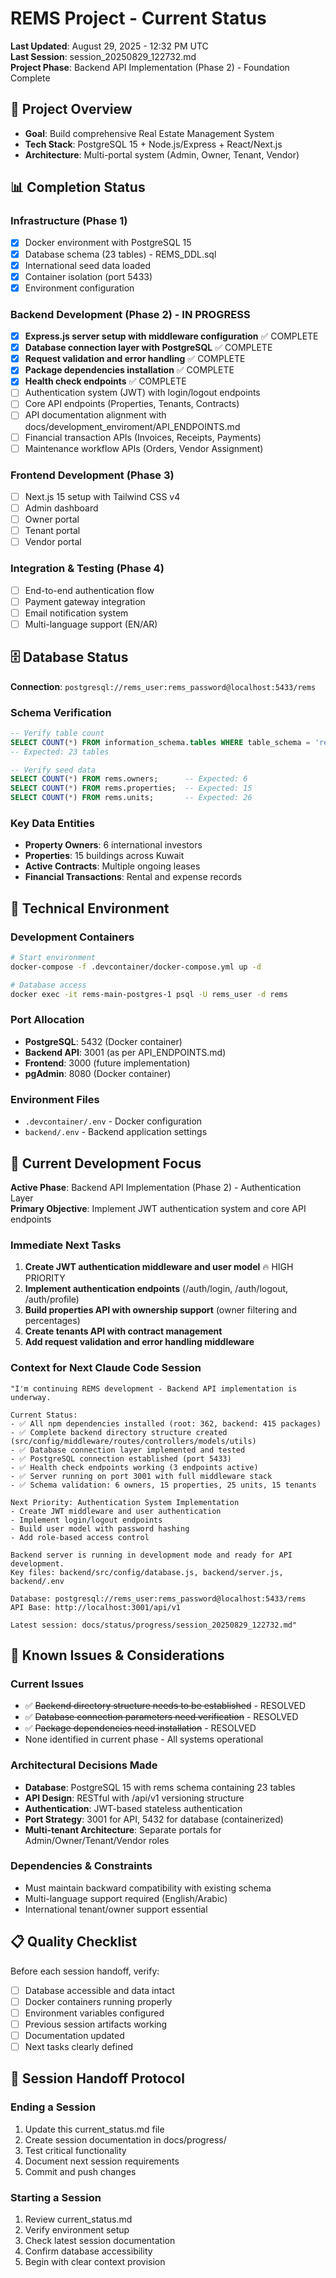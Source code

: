 # REMS Project - Current Status

**Last Updated**: August 29, 2025 - 12:32 PM UTC  
**Last Session**: session_20250829_122732.md  
**Project Phase**: Backend API Implementation (Phase 2) - Foundation Complete

## 🎯 Project Overview

- **Goal**: Build comprehensive Real Estate Management System
- **Tech Stack**: PostgreSQL 15 + Node.js/Express + React/Next.js
- **Architecture**: Multi-portal system (Admin, Owner, Tenant, Vendor)

## 📊 Completion Status

### **Infrastructure** (Phase 1)

- [x] Docker environment with PostgreSQL 15
- [x] Database schema (23 tables) - REMS_DDL.sql
- [x] International seed data loaded
- [x] Container isolation (port 5433)
- [x] Environment configuration

### **Backend Development** (Phase 2) - IN PROGRESS

- [x] **Express.js server setup with middleware configuration** ✅ COMPLETE
- [x] **Database connection layer with PostgreSQL** ✅ COMPLETE
- [x] **Request validation and error handling** ✅ COMPLETE
- [x] **Package dependencies installation** ✅ COMPLETE
- [x] **Health check endpoints** ✅ COMPLETE
- [ ] Authentication system (JWT) with login/logout endpoints
- [ ] Core API endpoints (Properties, Tenants, Contracts)
- [ ] API documentation alignment with docs/development_enviroment/API_ENDPOINTS.md
- [ ] Financial transaction APIs (Invoices, Receipts, Payments)
- [ ] Maintenance workflow APIs (Orders, Vendor Assignment)

### **Frontend Development** (Phase 3)

- [ ] Next.js 15 setup with Tailwind CSS v4
- [ ] Admin dashboard
- [ ] Owner portal
- [ ] Tenant portal
- [ ] Vendor portal

### **Integration & Testing** (Phase 4)

- [ ] End-to-end authentication flow
- [ ] Payment gateway integration
- [ ] Email notification system
- [ ] Multi-language support (EN/AR)

## 🗄️ Database Status

**Connection**: `postgresql://rems_user:rems_password@localhost:5433/rems`

### **Schema Verification**

```sql
-- Verify table count
SELECT COUNT(*) FROM information_schema.tables WHERE table_schema = 'rems';
-- Expected: 23 tables

-- Verify seed data
SELECT COUNT(*) FROM rems.owners;      -- Expected: 6
SELECT COUNT(*) FROM rems.properties;  -- Expected: 15
SELECT COUNT(*) FROM rems.units;       -- Expected: 26
```

### **Key Data Entities**

- **Property Owners**: 6 international investors
- **Properties**: 15 buildings across Kuwait
- **Active Contracts**: Multiple ongoing leases
- **Financial Transactions**: Rental and expense records

## 🔧 Technical Environment

### **Development Containers**

```bash
# Start environment
docker-compose -f .devcontainer/docker-compose.yml up -d

# Database access
docker exec -it rems-main-postgres-1 psql -U rems_user -d rems
```

### **Port Allocation**

- **PostgreSQL**: 5432 (Docker container)
- **Backend API**: 3001 (as per API_ENDPOINTS.md)
- **Frontend**: 3000 (future implementation)
- **pgAdmin**: 8080 (Docker container)

### **Environment Files**

- `.devcontainer/.env` - Docker configuration
- `backend/.env` - Backend application settings

## 🎯 Current Development Focus

**Active Phase**: Backend API Implementation (Phase 2) - Authentication Layer  
**Primary Objective**: Implement JWT authentication system and core API endpoints

### **Immediate Next Tasks**

1. **Create JWT authentication middleware and user model** 🔥 HIGH PRIORITY
2. **Implement authentication endpoints** (/auth/login, /auth/logout, /auth/profile)
3. **Build properties API with ownership support** (owner filtering and percentages)
4. **Create tenants API with contract management**
5. **Add request validation and error handling middleware**

### **Context for Next Claude Code Session**

```
"I'm continuing REMS development - Backend API implementation is underway.

Current Status:
- ✅ All npm dependencies installed (root: 362, backend: 415 packages)
- ✅ Complete backend directory structure created (src/config/middleware/routes/controllers/models/utils)
- ✅ Database connection layer implemented and tested
- ✅ PostgreSQL connection established (port 5433)
- ✅ Health check endpoints working (3 endpoints active)
- ✅ Server running on port 3001 with full middleware stack
- ✅ Schema validation: 6 owners, 15 properties, 25 units, 15 tenants

Next Priority: Authentication System Implementation
- Create JWT middleware and user authentication
- Implement login/logout endpoints
- Build user model with password hashing
- Add role-based access control

Backend server is running in development mode and ready for API development.
Key files: backend/src/config/database.js, backend/server.js, backend/.env

Database: postgresql://rems_user:rems_password@localhost:5433/rems
API Base: http://localhost:3001/api/v1

Latest session: docs/status/progress/session_20250829_122732.md"
```

## 🚨 Known Issues & Considerations

### **Current Issues**

- ✅ ~~Backend directory structure needs to be established~~ - RESOLVED
- ✅ ~~Database connection parameters need verification~~ - RESOLVED
- ✅ ~~Package dependencies need installation~~ - RESOLVED
- None identified in current phase - All systems operational

### **Architectural Decisions Made**

- **Database**: PostgreSQL 15 with rems schema containing 23 tables
- **API Design**: RESTful with /api/v1 versioning structure
- **Authentication**: JWT-based stateless authentication
- **Port Strategy**: 3001 for API, 5432 for database (containerized)
- **Multi-tenant Architecture**: Separate portals for Admin/Owner/Tenant/Vendor roles

### **Dependencies & Constraints**

- Must maintain backward compatibility with existing schema
- Multi-language support required (English/Arabic)
- International tenant/owner support essential

## 📋 Quality Checklist

Before each session handoff, verify:

- [ ] Database accessible and data intact
- [ ] Docker containers running properly
- [ ] Environment variables configured
- [ ] Previous session artifacts working
- [ ] Documentation updated
- [ ] Next tasks clearly defined

## 🔄 Session Handoff Protocol

### **Ending a Session**

1. Update this current_status.md file
2. Create session documentation in docs/progress/
3. Test critical functionality
4. Document next session requirements
5. Commit and push changes

### **Starting a Session**

1. Review current_status.md
2. Verify environment setup
3. Check latest session documentation
4. Confirm database accessibility
5. Begin with clear context provision
